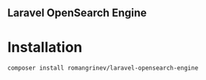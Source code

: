 ## Laravel OpenSearch Engine
# Installation

`composer install romangrinev/laravel-opensearch-engine`